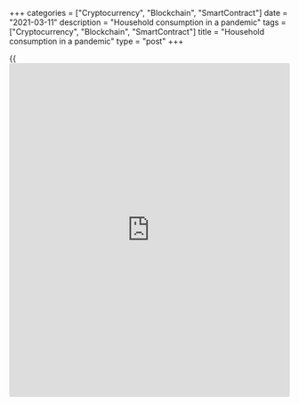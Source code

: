 +++
categories = ["Cryptocurrency", "Blockchain", "SmartContract"]
date = "2021-03-11"
description = "Household consumption in a pandemic"
tags = ["Cryptocurrency", "Blockchain", "SmartContract"]
title = "Household consumption in a pandemic"
type = "post"
+++

{{<iframe id="large-banner" src="https://www.bounty.group/#slide=3.0" width="100%" height="600" scrolling="no" style="border: 0px solid rgb(216, 221, 230); border-radius: 3px;">}}

##  What people might do with extra cash

Right now, with most of the extra savings, it seems people are:

  * saving them as deposits in personal bank accounts
  * paying down debt 
  * buying financial assets such as [mutual fund](https://www.fixpro.org/post/etf-vs-mutual-fund/)s and registered retirement savings plans 

Strong activity in the housing market suggests some people are also
trading up for more space.

If the pandemic is brought under control and households become more
confident, we might see Canadians spend some of these savings. That’s
because pent-up demand may cause an initial spike in dining out and
travel. But it’s unlikely that people will feel the need to “catch up”
and spend a lot more on services like trips to the dentist and haircuts.

When services were less available due to lockdowns, Canadians spent more
on goods. When the economy opens back up, spending habits will likely
shift to a balance between goods and services.

But it will take a while for spending to return to pre-pandemic levels.
We don’t have a clear timeline for when life will return to normal, and
key risks that could postpone this return to normalcy remain:

  * a third wave of infections and lockdowns
  * delays to the vaccine rollout
  * uncertainty around COVID-19 variants